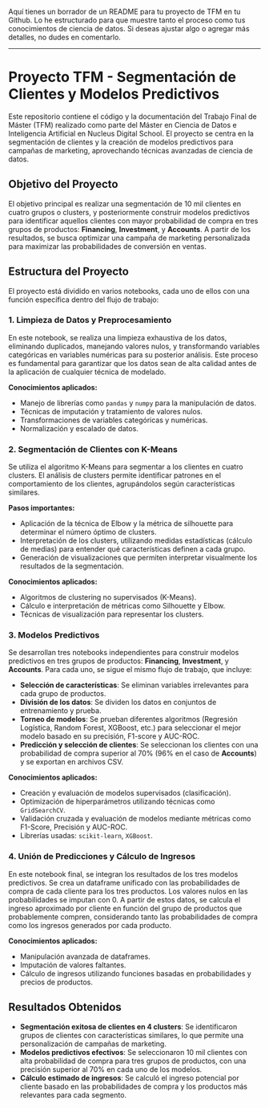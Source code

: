 Aquí tienes un borrador de un README para tu proyecto de TFM en tu Github. Lo he estructurado para que muestre tanto el proceso como tus conocimientos de ciencia de datos. Si deseas ajustar algo o agregar más detalles, no dudes en comentarlo.

---

# Proyecto TFM - Segmentación de Clientes y Modelos Predictivos

Este repositorio contiene el código y la documentación del Trabajo Final de Máster (TFM) realizado como parte del Máster en Ciencia de Datos e Inteligencia Artificial en Nucleus Digital School. El proyecto se centra en la segmentación de clientes y la creación de modelos predictivos para campañas de marketing, aprovechando técnicas avanzadas de ciencia de datos.

## Objetivo del Proyecto

El objetivo principal es realizar una segmentación de 10 mil clientes en cuatro grupos o clusters, y posteriormente construir modelos predictivos para identificar aquellos clientes con mayor probabilidad de compra en tres grupos de productos: **Financing**, **Investment**, y **Accounts**. A partir de los resultados, se busca optimizar una campaña de marketing personalizada para maximizar las probabilidades de conversión en ventas.

## Estructura del Proyecto

El proyecto está dividido en varios notebooks, cada uno de ellos con una función específica dentro del flujo de trabajo:

### 1. **Limpieza de Datos y Preprocesamiento**
   En este notebook, se realiza una limpieza exhaustiva de los datos, eliminando duplicados, manejando valores nulos, y transformando variables categóricas en variables numéricas para su posterior análisis. Este proceso es fundamental para garantizar que los datos sean de alta calidad antes de la aplicación de cualquier técnica de modelado.

   **Conocimientos aplicados:**
   - Manejo de librerías como `pandas` y `numpy` para la manipulación de datos.
   - Técnicas de imputación y tratamiento de valores nulos.
   - Transformaciones de variables categóricas y numéricas.
   - Normalización y escalado de datos.

### 2. **Segmentación de Clientes con K-Means**
   Se utiliza el algoritmo K-Means para segmentar a los clientes en cuatro clusters. El análisis de clusters permite identificar patrones en el comportamiento de los clientes, agrupándolos según características similares.

   **Pasos importantes:**
   - Aplicación de la técnica de Elbow y la métrica de silhouette para determinar el número óptimo de clusters.
   - Interpretación de los clusters, utilizando medidas estadísticas (cálculo de medias) para entender qué características definen a cada grupo.
   - Generación de visualizaciones que permiten interpretar visualmente los resultados de la segmentación.

   **Conocimientos aplicados:**
   - Algoritmos de clustering no supervisados (K-Means).
   - Cálculo e interpretación de métricas como Silhouette y Elbow.
   - Técnicas de visualización para representar los clusters.

### 3. **Modelos Predictivos**
   Se desarrollan tres notebooks independientes para construir modelos predictivos en tres grupos de productos: **Financing**, **Investment**, y **Accounts**. Para cada uno, se sigue el mismo flujo de trabajo, que incluye:

   - **Selección de características**: Se eliminan variables irrelevantes para cada grupo de productos.
   - **División de los datos**: Se dividen los datos en conjuntos de entrenamiento y prueba.
   - **Torneo de modelos**: Se prueban diferentes algoritmos (Regresión Logística, Random Forest, XGBoost, etc.) para seleccionar el mejor modelo basado en su precisión, F1-score y AUC-ROC.
   - **Predicción y selección de clientes**: Se seleccionan los clientes con una probabilidad de compra superior al 70% (96% en el caso de **Accounts**) y se exportan en archivos CSV.

   **Conocimientos aplicados:**
   - Creación y evaluación de modelos supervisados (clasificación).
   - Optimización de hiperparámetros utilizando técnicas como `GridSearchCV`.
   - Validación cruzada y evaluación de modelos mediante métricas como F1-Score, Precisión y AUC-ROC.
   - Librerías usadas: `scikit-learn`, `XGBoost`.

### 4. **Unión de Predicciones y Cálculo de Ingresos**
   En este notebook final, se integran los resultados de los tres modelos predictivos. Se crea un dataframe unificado con las probabilidades de compra de cada cliente para los tres productos. Los valores nulos en las probabilidades se imputan con 0. A partir de estos datos, se calcula el ingreso aproximado por cliente en función del grupo de productos que probablemente compren, considerando tanto las probabilidades de compra como los ingresos generados por cada producto.

   **Conocimientos aplicados:**
   - Manipulación avanzada de dataframes.
   - Imputación de valores faltantes.
   - Cálculo de ingresos utilizando funciones basadas en probabilidades y precios de productos.

## Resultados Obtenidos

- **Segmentación exitosa de clientes en 4 clusters**: Se identificaron grupos de clientes con características similares, lo que permite una personalización de campañas de marketing.
- **Modelos predictivos efectivos**: Se seleccionaron 10 mil clientes con alta probabilidad de compra para tres grupos de productos, con una precisión superior al 70% en cada uno de los modelos.
- **Cálculo estimado de ingresos**: Se calculó el ingreso potencial por cliente basado en las probabilidades de compra y los productos más relevantes para cada segmento.
